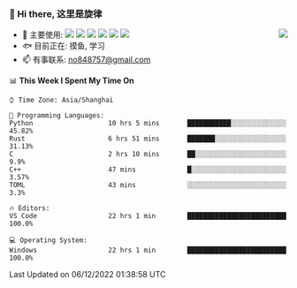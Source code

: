### 👋 Hi there, 这里是旋律

<a href="#">
  <img align="right" src="https://github-readme-stats.vercel.app/api?username=melodyyuuka&count_private=true&show_icons=true" />
</a>

- 🔭 主要使用: 
![](https://img.shields.io/badge/-Python-3e74a2?style=flat-square&logo=Python&logoColor=fff)
![](https://img.shields.io/badge/-Java-007396?style=flat-square&logo=OpenJDK&logoColor=fff)
![](https://img.shields.io/badge/-Node.js-339933?style=flat-square&logo=Node.js&logoColor=fff)
![](https://img.shields.io/badge/-Git-f05032?style=flat-square&logo=git&logoColor=fff)
![](https://img.shields.io/badge/-PostgreSQL-4169e1?style=flat-square&logo=PostgreSQL&logoColor=fff)
![](https://img.shields.io/badge/-VSCode-007acc?style=flat-square&logo=Visual-Studio-Code&logoColor=fff)
- 🐟 目前正在: 摸鱼, 学习
- 📫 有事联系: no848757@gmail.com

<!--START_SECTION:waka-->
📊 **This Week I Spent My Time On** 

```text
⌚︎ Time Zone: Asia/Shanghai

💬 Programming Languages: 
Python                   10 hrs 5 mins       ███████████░░░░░░░░░░░░░░   45.82% 
Rust                     6 hrs 51 mins       ███████░░░░░░░░░░░░░░░░░░   31.13% 
C                        2 hrs 10 mins       ██░░░░░░░░░░░░░░░░░░░░░░░   9.9% 
C++                      47 mins             █░░░░░░░░░░░░░░░░░░░░░░░░   3.57% 
TOML                     43 mins             ░░░░░░░░░░░░░░░░░░░░░░░░░   3.3%

🔥 Editors: 
VS Code                  22 hrs 1 min        █████████████████████████   100.0%

💻 Operating System: 
Windows                  22 hrs 1 min        █████████████████████████   100.0%

```


 Last Updated on 06/12/2022 01:38:58 UTC
<!--END_SECTION:waka-->
